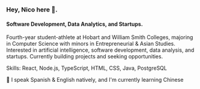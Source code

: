 ### Hey, Nico here 👋.
#### Software Development, Data Analytics, and Startups.
Fourth-year student-athlete at Hobart and William Smith Colleges, majoring in Computer Science with minors in Entrepreneurial & Asian Studies. Interested in artificial intelligence, software development, data analysis, and startups. Currently building projects and seeking opportunities.

Skills: React, Node.js, TypeScript, HTML, CSS, Java, PostgreSQL

👀 I speak Spanish & English natively, and I'm currently learning Chinese




